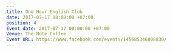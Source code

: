 ```yaml
---
title: One Hour English Club
date: 2017-07-17 08:08:00 +07:00
position: 4
Event date: 2017-07-17 00:00:00 +07:00
Venue: The Note Coffee
Event URL: https://www.facebook.com/events/145685346008830/
---
```


